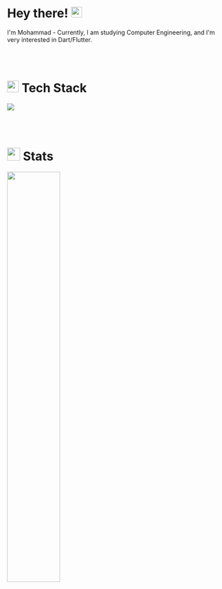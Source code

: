 # Hey there! <img src="https://media.giphy.com/media/hvRJCLFzcasrR4ia7z/giphy.gif" width="25px">

I'm Mohammad - Currently, I am studying Computer Engineering, and I'm very interested in Dart/Flutter.

<br></br>

# <img src="https://media.giphy.com/media/QssGEmpkyEOhBCb7e1/giphy.gif" width="27"/> Tech Stack

<img src="https://skillicons.dev/icons?i=dart,flutter,java,python,cpp,firebase,supabase,figma,postgres,mongodb,docker,git,bash,vim&theme=dark"/>
  
<br></br>
  
# <img src="https://media.giphy.com/media/iY8CRBdQXODJSCERIr/giphy.gif" width="30"/> Stats
<img width="49.5%" src="https://github-readme-streak-stats.herokuapp.com/?user=MohammadLashkari&theme=react&hide_border=true"/>

